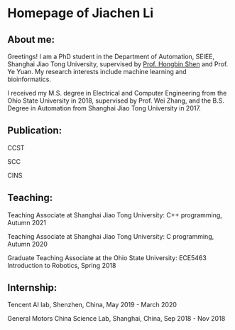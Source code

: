 # Homepage of Jiachen Li

## About me: 

Greetings! I am a PhD student in the Department of Automation, SEIEE, Shanghai Jiao Tong University, supervised by [Prof. Hongbin Shen](http://www.csbio.sjtu.edu.cn/) and Prof. Ye Yuan. My research interests include machine learning and bioinformatics.

I received my M.S. degree in Electrical and Computer Engineering from the Ohio State University in 2018, supervised by Prof. Wei Zhang, and the B.S. Degree in Automation from Shanghai Jiao Tong University in 2017.

## Publication: 
CCST

SCC

CINS

## Teaching: 
Teaching Associate at Shanghai Jiao Tong University: C++ programming, Autumn 2021

Teaching Associate at Shanghai Jiao Tong University: C programming, Autumn 2020

Graduate Teaching Associate at the Ohio State University: ECE5463 Introduction to Robotics, Spring 2018

## Internship:
Tencent AI lab, Shenzhen, China, May 2019 - March 2020

General Motors China Science Lab, Shanghai, China, Sep 2018 - Nov 2018


